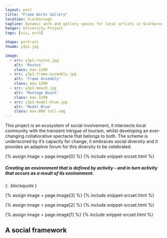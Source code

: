 ```yaml
---
layout: post
title: "Frame Works Gallery"
location: Scarborough
tagline: Dynamic work and gallery spaces for local artists in Scarborough
hanger: University Project
tags: [viz, arch]

shape: portrait
thumb: y3p1.jpg

image:
  - src: y3p1-routes.jpg
    alt: 'Routes'
    class: max-1200
  - src: y3p1-frame-assembly.jpg
    alt: 'Frame Assembly'
    class: max-1200
  - src: y3p1-beach.jpg
    alt: 'Montage Beach'
    class: max-1200
  - src: y3p1-model-blue.jpg
    alt: 'Model Blue'
    class: max-800 tall-img
---
```


This project is an ecosystem of social involvement, it intersects local community with the transient intrigue of tourism, whilst developing an ever-changing collaborative spectacle that belongs to both. The scheme is underscored by it’s capacity for change, it embraces social diversity and it provides an adaptive forum for this diversity to be celebrated.

{% assign image = page.image[0] %}
{% include snippet-srcset.html %}

##### Creating an environment that is defined by activity - and in turn activity that occurs as a result of its environment.
{: .blockquote }

{% assign image = page.image[3] %}
{% include snippet-srcset.html %}

{% assign image = page.image[2] %}
{% include snippet-srcset.html %}

{% assign image = page.image[1] %}
{% include snippet-srcset.html %}

## A social framework
